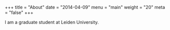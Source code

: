 +++
title = "About"
date = "2014-04-09"
menu = "main"
weight = "20"
meta = "false"
+++

I am a graduate student at Leiden University. 

